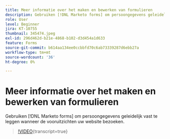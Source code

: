 ```yaml
---
title: Meer informatie over het maken en bewerken van formulieren
description: Gebruiken [!DNL Marketo forms] om persoongegevens geleidelijk vast te leggen wanneer de vooruitzichten uw website bezoeken.
role: User
level: Beginner
jira: KT-10755
thumbnail: 345474.jpeg
exl-id: 296d462d-b21e-4868-b102-d3d454a1d633
feature: Forms
source-git-commit: b614aa134ee0ccbbfd70c6ab73339287d6ebb27a
workflow-type: tm+mt
source-wordcount: '36'
ht-degree: 0%

---
```


# Meer informatie over het maken en bewerken van formulieren

Gebruiken [!DNL Marketo forms] om persoongegevens geleidelijk vast te leggen wanneer de vooruitzichten uw website bezoeken.

>[!VIDEO](https://video.tv.adobe.com/v/345474/?quality=12&learn=on){transcript=true}
